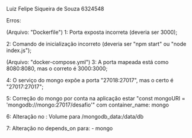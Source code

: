Luiz Felipe Siqueira de Souza
6324548

Erros: 

(Arquivo: "Dockerfile")
1: Porta exposta incorreta (deveria ser 3000);

2: Comando de inicialização incorreto (deveria ser "npm start" ou "node index.js");

(Arquivo: "docker-compose.yml")
3: A porta mapeada está como 8080:8080, mas o correto é 3000:3000;

4: O serviço do mongo expõe a porta "27018:27017", mas o certo é "27017:27017";

5: Correção do mongo por conta na aplicação estar "const mongoURI = 'mongodb://mongo:27017/desafio'"
com container_name: mongo

6: Alteração no : Volume para /mongodb_data:/data/db

7: Alteração no depends_on para: - mongo







